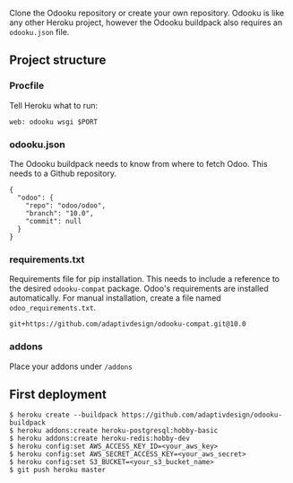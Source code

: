 Clone the Odooku repository or create your own repository. Odooku is like
any other Heroku project, however the Odooku buildpack also requires
an `odooku.json` file.

## Project structure

### Procfile ###

Tell Heroku what to run:

```
web: odooku wsgi $PORT
```

### odooku.json ###

The Odooku buildpack needs to know from where to fetch Odoo. This needs
to a Github repository.
```
{
  "odoo": {
    "repo": "odoo/odoo",
    "branch": "10.0",
    "commit": null
  }
}

```

### requirements.txt ###

Requirements file for pip installation. This needs to include a reference
to the desired `odooku-compat` package. Odoo's requirements are installed
automatically. For manual installation, create a file named
`odoo_requirements.txt`.

```
git+https://github.com/adaptivdesign/odooku-compat.git@10.0
```

### addons ###

Place your addons under `/addons`


## First deployment

```
$ heroku create --buildpack https://github.com/adaptivdesign/odooku-buildpack
$ heroku addons:create heroku-postgresql:hobby-basic
$ heroku addons:create heroku-redis:hobby-dev
$ heroku config:set AWS_ACCESS_KEY_ID=<your_aws_key>
$ heroku config:set AWS_SECRET_ACCESS_KEY=<your_aws_secret>
$ heroku config:set S3_BUCKET=<your_s3_bucket_name>
$ git push heroku master
```
